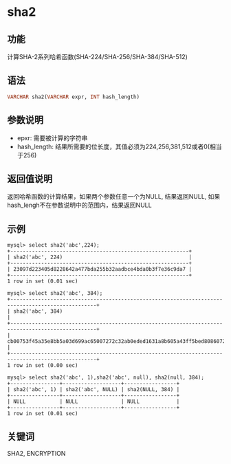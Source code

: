 # sha2 

## 功能

计算SHA-2系列哈希函数(SHA-224/SHA-256/SHA-384/SHA-512)


## 语法

```Haskell
VARCHAR sha2(VARCHAR expr, INT hash_length)
```

## 参数说明

* epxr: 需要被计算的字符串
* hash_length: 结果所需要的位长度，其值必须为224,256,381,512或者0(相当于256)

## 返回值说明

返回哈希函数的计算结果，如果两个参数任意一个为NULL, 结果返回NULL, 如果hash_lengh不在参数说明中的范围内，结果返回NULL
 

## 示例 

```Plain Text
mysql> select sha2('abc',224);
+----------------------------------------------------------+
| sha2('abc', 224)                                         |
+----------------------------------------------------------+
| 23097d223405d8228642a477bda255b32aadbce4bda0b3f7e36c9da7 |
+----------------------------------------------------------+
1 row in set (0.01 sec)

mysql> select sha2('abc', 384);
+--------------------------------------------------------------------------------------------------+
| sha2('abc', 384)                                                                                 |
+--------------------------------------------------------------------------------------------------+
| cb00753f45a35e8bb5a03d699ac65007272c32ab0eded1631a8b605a43ff5bed8086072ba1e7cc2358baeca134c825a7 |
+--------------------------------------------------------------------------------------------------+
1 row in set (0.00 sec)

mysql> select sha2('abc', 1),sha2('abc', null), sha2(null, 384);
+----------------+-------------------+-----------------+
| sha2('abc', 1) | sha2('abc', NULL) | sha2(NULL, 384) |
+----------------+-------------------+-----------------+
| NULL           | NULL              | NULL            |
+----------------+-------------------+-----------------+
1 row in set (0.01 sec)
```

## 关键词 

SHA2, ENCRYPTION
